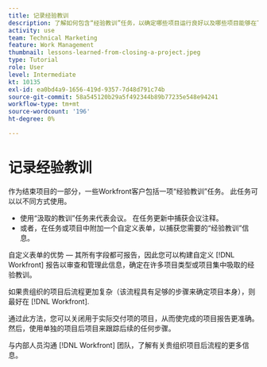 ```yaml
---
title: 记录经验教训
description: 了解如何包含“经验教训”任务，以确定哪些项目运行良好以及哪些项目能够在下次改进。
activity: use
team: Technical Marketing
feature: Work Management
thumbnail: lessons-learned-from-closing-a-project.jpeg
type: Tutorial
role: User
level: Intermediate
kt: 10135
exl-id: ea0bd4a9-1656-419d-9357-7d48d791c74b
source-git-commit: 58a545120b29a5f492344b89b77235e548e94241
workflow-type: tm+mt
source-wordcount: '196'
ht-degree: 0%

---
```


# 记录经验教训

作为结束项目的一部分，一些Workfront客户包括一项“经验教训”任务。 此任务可以以不同方式使用。

* 使用“汲取的教训”任务来代表会议。 在任务更新中捕获会议注释。
* 或者，在任务或项目中附加一个自定义表单，以捕获您需要的“经验教训”信息。

自定义表单的优势 — 其所有字段都可报告，因此您可以构建自定义 [!DNL Workfront] 报告以审查和管理此信息，确定在许多项目类型或项目集中吸取的经验教训。

如果贵组织的项目后流程更加复杂（该流程具有足够的步骤来确定项目本身），则最好在 [!DNL Workfront].

通过此方法，您可以关闭用于实际交付项的项目，从而使完成的项目报告更准确。 然后，使用单独的项目后项目来跟踪后续的任何步骤。

与内部人员沟通 [!DNL Workfront] 团队，了解有关贵组织项目后流程的更多信息。
